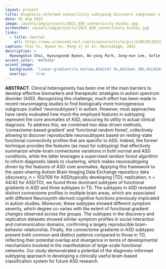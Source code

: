 ```yaml
---
layout: project
title: Diagnosis-informed connectivity subtyping discovers subgroups of autism with reproducible symptom profiles
date: 01 Aug 2022
image: /assets/img/projects/2022_ASD_connectivity_hschoi.jpg
screenshot: /assets/img/projects/2022_ASD_connectivity_hschoi.jpg
links:
  - title: Journal 
    url: https://www.sciencedirect.com/science/article/pii/S1053811922003366
caption: Choi hs, Byeon ks, Hong sj et al. NeuroImage, 2022
description: >
  Hyoungshin Choi, Kyoungseob Byeon, Bo-yong Park, Jong-eun Lee, Sofie L. Valk, Boris Bernhardt, Adriana Di Martino, Michael Milham, Seok-Jun Hong, Hyunjin Park, Diagnosis-informed connectivity subtyping discovers subgroups of autism with reproducible symptom profiles, NeuroImage 256 (2022) 119212
accent_color: '#4fb1ba'
accent_image:
  background: 'linear-gradient(to bottom,#193747 0%,#233e4c 30%,#3c929e 50%,#d5d5d4 70%,#cdccc8 100%)'
  overlay:    true
---
```


**ABSTRACT**. 
Clinical heterogeneity has been one of the main barriers to develop effective biomarkers and therapeutic strategies in autism spectrum disorder (ASD). Recognizing this challenge, much effort has been made in recent neuroimaging studies to find biologically more homogeneous subgroups (called ‘neurosubtypes’) in autism. However, most approaches have rarely evaluated how much the employed features in subtyping represent the core anomalies of ASD, obscuring its utility in actual clinical diagnosis. To address this, we combined two data-driven methods, ‘connectome-based gradient’ and ‘functional random forest’, collectively allowing to discover reproducible neurosubtypes based on resting-state functional connectivity profiles that are specific to ASD. Indeed, the former technique provides the features (as input for subtyping) that effectively summarize whole-brain connectome variations in both normal and ASD conditions, while the latter leverages a supervised random forest algorithm to inform diagnostic labels to clustering, which makes neurosubtyping driven by the features of ASD core anomalies. Applying this framework to the open-sharing Autism Brain Imaging Data Exchange repository data (discovery, n = 103/108 for ASD/typically developing [TD]; replication, n = 44/42 for ASD/TD), we found three dominant subtypes of functional gradients in ASD and three subtypes in TD. The subtypes in ASD revealed distinct connectome profiles in multiple brain areas, which are associated with different Neurosynth-derived cognitive functions previously implicated in autism studies. Moreover, these subtypes showed different symptom severity, which degree co-varies with the extent of functional gradient changes observed across the groups. The subtypes in the discovery and replication datasets showed similar symptom profiles in social interaction and communication domains, confirming a largely reproducible brain-behavior relationship. Finally, the connectome gradients in ASD subtypes present both common and distinct patterns compared to those in TD, reflecting their potential overlap and divergence in terms of developmental mechanisms involved in the manifestation of large-scale functional networks. Our study demonstrated a potential of the diagnosis-informed subtyping approach in developing a clinically useful brain-based classification system for future ASD research.
